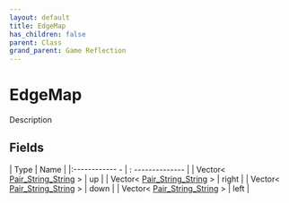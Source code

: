 ```yaml
---
layout: default
title: EdgeMap
has_children: false
parent: Class
grand_parent: Game Reflection
---
```

# EdgeMap
Description 

## Fields
| Type | Name |
|:------------ - | : -------------- |
| Vector< [Pair_String_String](game-reflection/classes/pair__string__string.md) > | up |
| Vector< [Pair_String_String](game-reflection/classes/pair__string__string.md) > | right |
| Vector< [Pair_String_String](game-reflection/classes/pair__string__string.md) > | down |
| Vector< [Pair_String_String](game-reflection/classes/pair__string__string.md) > | left |
